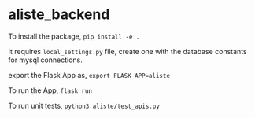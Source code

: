 # aliste_backend

To install the package,
`pip install -e .`

It requires `local_settings.py` file, create one with the database constants for mysql connections.

export the Flask App as,
`export FLASK_APP=aliste`

To run the App,
`flask run`

To run unit tests,
`python3 aliste/test_apis.py`
